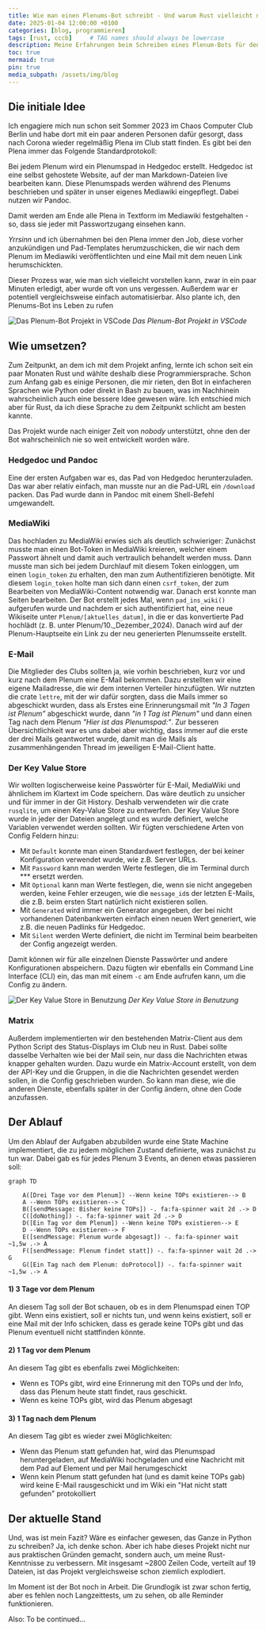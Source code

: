 ```yaml
---
title: Wie man einen Plenums-Bot schreibt - Und warum Rust vielleicht nicht immer die beste Wahl ist
date: 2025-01-04 12:00:00 +0100
categories: [blog, programmieren]
tags: [rust, cccb]     # TAG names should always be lowercase
description: Meine Erfahrungen beim Schreiben eines Plenum-Bots für den CCCB
toc: true
mermaid: true
pin: true
media_subpath: /assets/img/blog
---
```

## Die initiale Idee

Ich engagiere mich nun schon seit Sommer 2023 im Chaos Computer Club Berlin und habe dort mit ein paar anderen Personen dafür gesorgt, dass nach Corona wieder regelmäßig Plena im Club statt finden. Es gibt bei den Plena immer das Folgende Standardprotokoll:

Bei jedem Plenum wird ein Plenumspad in Hedgedoc erstellt. Hedgedoc ist eine selbst gehostete Website, auf der man Markdown-Dateien live bearbeiten kann. Diese Plenumspads werden während des Plenums beschrieben und später in unser eigenes Mediawiki eingepflegt. Dabei nutzen wir Pandoc.

Damit werden am Ende alle Plena in Textform im Mediawiki festgehalten - so, dass sie jeder mit Passwortzugang einsehen kann.

*Yrrsinn* und ich übernahmen bei den Plena immer den Job, diese vorher anzukündigen und Pad-Templates herumzuschicken, die wir nach dem Plenum im Mediawiki veröffentlichten und eine Mail mit dem neuen Link herumschickten.

Dieser Prozess war, wie man sich vielleicht vorstellen kann, zwar in ein paar Minuten erledigt, aber wurde oft von uns vergessen. Außerdem war er potentiell vergleichsweise einfach automatisierbar. Also plante ich, den Plenums-Bot ins Leben zu rufen 

![Das Plenum-Bot Projekt in VSCode](plenum_bot_projekt_in_vscode.png)
_Das Plenum-Bot Projekt in VSCode_

## Wie umsetzen?

Zum Zeitpunkt, an dem ich mit dem Projekt anfing, lernte ich schon seit ein paar Monaten Rust und wählte deshalb diese Programmiersprache. Schon zum Anfang gab es einige Personen, die mir rieten, den Bot in einfacheren Sprachen wie Python oder direkt in Bash zu bauen, was im Nachhinein wahrscheinlich auch eine bessere Idee gewesen wäre. Ich entschied mich aber für Rust, da ich diese Sprache zu dem Zeitpunkt schlicht am besten kannte.

Das Projekt wurde nach einiger Zeit von *nobody* unterstützt, ohne den der Bot wahrscheinlich nie so weit entwickelt worden wäre.

### Hedgedoc und Pandoc

Eine der ersten Aufgaben war es, das Pad von Hedgedoc herunterzuladen. Das war aber relativ einfach, man musste nur an die Pad-URL ein `/download` packen. Das Pad wurde dann in Pandoc mit einem Shell-Befehl umgewandelt.

### MediaWiki

Das hochladen zu MediaWiki erwies sich als deutlich schwieriger: Zunächst musste man einen Bot-Token in MediaWiki kreieren, welcher einem Passwort ähnelt und damit auch vertraulich behandelt werden muss. Dann musste man sich bei jedem Durchlauf mit diesem Token einloggen, um einen `login_token` zu erhalten, den man zum Authentifizieren benötigte. Mit diesem `login_token` holte man sich dann einen `csrf_token`, der zum Bearbeiten von MediaWiki-Content notwendig war. Danach erst konnte man Seiten bearbeiten.
Der Bot erstellt jedes Mal, wenn `pad_ins_wiki()` aufgerufen wurde und nachdem er sich authentifiziert hat, eine neue Wikiseite unter `Plenum/[aktuelles_datum]`, in die er das konvertierte Pad hochlädt (z. B. unter Plenum/10.\_Dezember_2024). Danach wird auf der Plenum-Hauptseite ein Link zu der neu generierten Plenumsseite erstellt.

### E-Mail

Die Mitglieder des Clubs sollten ja, wie vorhin beschrieben, kurz vor und kurz nach dem Plenum eine E-Mail bekommen. Dazu erstellten wir eine eigene Mailadresse, die wir dem internen Verteiler hinzufügten. Wir nutzten die crate `lettre`, mit der wir dafür sorgten, dass die Mails immer so abgeschickt wurden, dass als Erstes eine Erinnerungsmail mit _"In 3 Tagen ist Plenum"_ abgeschickt wurde, dann _"in 1 Tag ist Plenum"_ und dann einen Tag nach dem Plenum _"Hier ist das Plenumspad:"_. Zur besseren Übersichtlichkeit war es uns dabei aber wichtig, dass immer auf die erste der drei Mails geantwortet wurde, damit man die Mails als zusammenhängenden Thread im jeweiligen E-Mail-Client hatte.

### Der Key Value Store

Wir wollten logischerweise keine Passwörter für E-Mail, MediaWiki und ähnlichem im Klartext im Code speichern. Das wäre deutlich zu unsicher und für immer in der Git History. Deshalb verwendeten wir die crate `rusqlite`, um einen Key-Value Store zu entwerfen. Der Key Value Store wurde in jeder der Dateien angelegt und es wurde definiert, welche Variablen verwendet werden sollten. Wir fügten verschiedene Arten von Config Feldern hinzu:
- Mit `Default` konnte man einen Standardwert festlegen, der bei keiner Konfiguration verwendet wurde, wie z.B. Server URLs.
- Mit  `Password` kann man werden Werte festlegen, die im Terminal durch \*\*\* ersetzt werden. 
- Mit `Optional` kann man Werte festlegen, die, wenn sie nicht angegeben werden, keine Fehler erzeugen, wie die `message_id`s der letzten E-Mails, die z.B. beim ersten Start natürlich nicht existieren sollen.  
- Mit `Generated` wird immer ein Generator angegeben, der bei nicht vorhandenen Datenbankwerten einfach einen neuen Wert generiert, wie z.B. die neuen Padlinks für Hedgedoc.
- Mit `Silent` werden Werte definiert, die nicht im Terminal beim bearbeiten der Config angezeigt werden.


Damit können wir für alle einzelnen Dienste Passwörter und andere Konfigurationen abspeichern. Dazu fügten wir ebenfalls ein Command Line Interface (CLI) ein, das man mit einem `-c` am Ende aufrufen kann, um die Config zu ändern.

![Der Key Value Store in Benutzung](der_key_value_store_in_aktion.png)
_Der Key Value Store in Benutzung_

### Matrix

Außerdem implementierten wir den bestehenden Matrix-Client aus dem Python Script des Status-Displays im Club neu in Rust. Dabei sollte dasselbe Verhalten wie bei der Mail sein, nur dass die Nachrichten etwas knapper gehalten wurden. Dazu wurde ein Matrix-Account erstellt, von dem der API-Key und die Gruppen, in die die Nachrichten gesendet werden sollen, in die Config geschrieben wurden. So kann man diese, wie die anderen Dienste, ebenfalls später in der Config ändern, ohne den Code anzufassen.

## Der Ablauf

Um den Ablauf der Aufgaben abzubilden wurde eine State Machine implementiert, die zu jedem möglichen Zustand definierte, was zunächst zu tun war. Dabei gab es für jedes Plenum 3 Events, an denen etwas passieren soll:

```mermaid
graph TD

    A([Drei Tage vor dem Plenum]) --Wenn keine TOPs existieren--> B
    A --Wenn TOPs existieren--> C
    B([sendMessage: Bisher keine TOPs]) -. fa:fa-spinner wait 2d .-> D
    C([doNothing]) -. fa:fa-spinner wait 2d .-> D
	D([Ein Tag vor dem Plenum]) --Wenn keine TOPs existieren--> E
	D --Wenn TOPs existieren--> F
    E([sendMessage: Plenum wurde abgesagt]) -. fa:fa-spinner wait ~1,5w .-> A
    F([sendMessage: Plenum findet statt]) -. fa:fa-spinner wait 2d .-> G
    G([Ein Tag nach dem Plenum: doProtocol]) -. fa:fa-spinner wait ~1,5w .-> A
```
#### 1) 3 Tage vor dem Plenum

An diesem Tag soll der Bot schauen, ob es in dem Plenumspad einen TOP gibt. Wenn eins existiert, soll er nichts tun, und wenn keins existiert, soll er eine Mail mit der Info schicken, dass es gerade keine TOPs gibt und das Plenum eventuell nicht stattfinden könnte.

#### 2) 1 Tag vor dem Plenum

An diesem Tag gibt es ebenfalls zwei Möglichkeiten:

- Wenn es TOPs gibt, wird eine Erinnerung mit den TOPs und der Info, dass das Plenum heute statt findet, raus geschickt.
- Wenn es keine TOPs gibt, wird das Plenum abgesagt

#### 3) 1 Tag nach dem Plenum

An diesem Tag gibt es wieder zwei Möglichkeiten:

- Wenn das Plenum statt gefunden hat, wird das Plenumspad heruntergeladen, auf MediaWiki hochgeladen und eine Nachricht mit dem Pad auf Element und per Mail herumgeschickt
- Wenn kein Plenum statt gefunden hat (und es damit keine TOPs gab) wird keine E-Mail rausgeschickt und im Wiki ein "Hat nicht statt gefunden" protokolliert

## Der aktuelle Stand

Und, was ist mein Fazit? Wäre es einfacher gewesen, das Ganze in Python zu schreiben? Ja, ich denke schon. Aber ich habe dieses Projekt nicht nur aus praktischen Gründen gemacht, sondern auch, um meine Rust-Kenntnisse zu verbessern. Mit insgesamt ~2800 Zeilen Code, verteilt auf 19 Dateien, ist das Projekt vergleichsweise schon ziemlich explodiert.

Im Moment ist der Bot noch in Arbeit. Die Grundlogik ist zwar schon fertig, aber es fehlen noch Langzeittests, um zu sehen, ob alle Reminder funktionieren.

Also: To be continued...